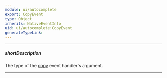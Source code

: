 ```yaml
---
module: ui/autocomplete
export: CopyEvent
type: Object
inherits: NativeEventInfo
uid: ui/autocomplete:CopyEvent
generateTypeLink: 
---
```

---
##### shortDescription
The type of the [copy]({basewidgetpath}/Events/#copy) event handler's argument.

---
<!-- Description goes here -->